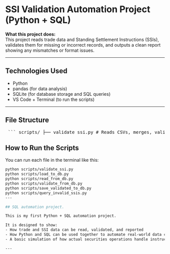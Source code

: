 # SSI Validation Automation Project (Python + SQL)

 **What this project does:**  
This project reads trade data and Standing Settlement Instructions (SSIs), validates them for missing or incorrect records, and outputs a clean report showing any mismatches or format issues.

---

##  Technologies Used

- Python 
- pandas (for data analysis)
- SQLite (for database storage and SQL queries)
- VS Code + Terminal (to run the scripts)

---

##  File Structure

<pre> ``` scripts/ ├── validate_ssi.py # Reads CSVs, merges, validates, outputs issues ├── load_to_db.py # Loads CSVs into SQLite database ├── read_from_db.py # Reads from DB using SQL ├── validate_from_db.py # Full validation using SQL + Python ├── save_validated_to_db.py # Saves validated results back to DB ├── query_invalid_ssis.py # SQL query for only invalid SSIs ├── trades.csv # Sample trade data ├── ssi_master.csv # Reference SSI data ├── validated_trades.csv # Output file with results ssi_data.db # SQLite database file (auto-created) LICENSE # License file README.md # You are here ``` </pre>

##  How to Run the Scripts


You can run each file in the terminal like this:

```bash
python scripts/validate_ssi.py
python scripts/load_to_db.py
python scripts/read_from_db.py
python scripts/validate_from_db.py
python scripts/save_validated_to_db.py
python scripts/query_invalid_ssis.py
---

## SQL automation project.

This is my first Python + SQL automation project.

It is designed to show:
- How trade and SSI data can be read, validated, and reported
- How Python and SQL can be used together to automate real-world data checks
- A basic simulation of how actual securities operations handle instruction mismatches

---
